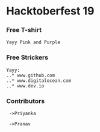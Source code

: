 # Hacktoberfest 19

### Free T-shirt
	Yayy Pink and Purple

### Free Strickers

	Yayy: 	
	..* www.github.com
	..* www.digitalocean.com
	..* www.dev.io

### Contributors

	 ->Priyanka

	 ->Pranav
